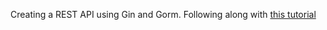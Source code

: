 Creating a REST API using Gin and Gorm. Following along with [this tutorial](https://blog.logrocket.com/how-to-build-a-rest-api-with-golang-using-gin-and-gorm/)